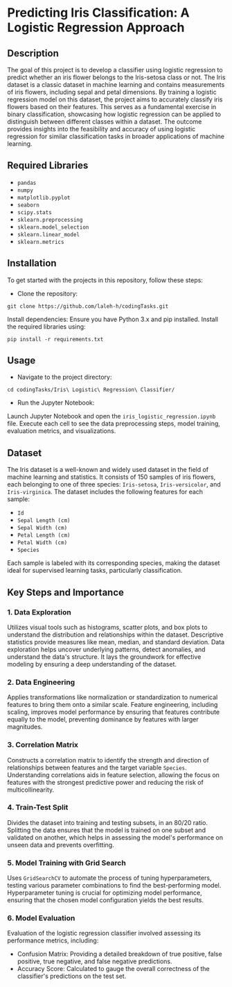 # Predicting Iris Classification: A Logistic Regression Approach

## Description
The goal of this project is to develop a classifier using logistic regression to predict whether an iris flower belongs to the Iris-setosa class or not. The Iris dataset is a classic dataset in machine learning and contains measurements of iris flowers, including sepal and petal dimensions. By training a logistic regression model on this dataset, the project aims to accurately classify iris flowers based on their features. This serves as a fundamental exercise in binary classification, showcasing how logistic regression can be applied to distinguish between different classes within a dataset. The outcome provides insights into the feasibility and accuracy of using logistic regression for similar classification tasks in broader applications of machine learning.

## Required Libraries
- `pandas`
- `numpy`
- `matplotlib.pyplot`
- `seaborn`
- `scipy.stats`
- `sklearn.preprocessing`
- `sklearn.model_selection`
- `sklearn.linear_model`
- `sklearn.metrics`

## Installation
To get started with the projects in this repository, follow these steps:

- Clone the repository:
```
git clone https://github.com/laleh-h/codingTasks.git
```

Install dependencies:
Ensure you have Python 3.x and pip installed. Install the required libraries using:

```
pip install -r requirements.txt
```

## Usage
- Navigate to the project directory:
```
cd codingTasks/Iris\ Logistic\ Regression\ Classifier/
```

- Run the Jupyter Notebook:

Launch Jupyter Notebook and open the `iris_logistic_regression.ipynb` file. Execute each cell to see the data preprocessing steps, model training, evaluation metrics, and visualizations.

## Dataset

The Iris dataset is a well-known and widely used dataset in the field of machine learning and statistics. It consists of 150 samples of iris flowers, each belonging to one of three species: `Iris-setosa`, `Iris-versicolor`, and `Iris-virginica`. The dataset includes the following features for each sample:

- `Id`
- `Sepal Length (cm)`
- `Sepal Width (cm)`
- `Petal Length (cm)`
- `Petal Width (cm)`
- `Species`

Each sample is labeled with its corresponding species, making the dataset ideal for supervised learning tasks, particularly classification. 

## Key Steps and Importance

### 1. Data Exploration
Utilizes visual tools such as histograms, scatter plots, and box plots to understand the distribution and relationships within the dataset. Descriptive statistics provide measures like mean, median, and standard deviation. Data exploration helps uncover underlying patterns, detect anomalies, and understand the data's structure. It lays the groundwork for effective modeling by ensuring a deep understanding of the dataset.

### 2. Data Engineering
Applies transformations like normalization or standardization to numerical features to bring them onto a similar scale. Feature engineering, including scaling, improves model performance by ensuring that features contribute equally to the model, preventing dominance by features with larger magnitudes.

### 3. Correlation Matrix
Constructs a correlation matrix to identify the strength and direction of relationships between features and the target variable `Species`. Understanding correlations aids in feature selection, allowing the focus on features with the strongest predictive power and reducing the risk of multicollinearity.

### 4. Train-Test Split
Divides the dataset into training and testing subsets, in an 80/20 ratio. Splitting the data ensures that the model is trained on one subset and validated on another, which helps in assessing the model's performance on unseen data and prevents overfitting.

### 5. Model Training with Grid Search
Uses `GridSearchCV` to automate the process of tuning hyperparameters, testing various parameter combinations to find the best-performing model. Hyperparameter tuning is crucial for optimizing model performance, ensuring that the chosen model configuration yields the best results.

### 6. Model Evaluation
Evaluation of the logistic regression classifier involved assessing its performance metrics, including:

- Confusion Matrix: Providing a detailed breakdown of true positive, false positive, true negative, and false negative predictions.
- Accuracy Score: Calculated to gauge the overall correctness of the classifier's predictions on the test set.